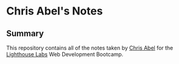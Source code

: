 # Chris Abel's Notes

## Summary

This repository contains all of the notes taken by [Chris Abel](https://github.com/FuzzyKittyz) for the [Lighthouse Labs](https://www.lighthouselabs.ca/) Web Development Bootcamp.


